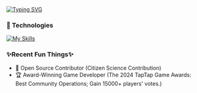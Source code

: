 
[![Typing SVG](https://readme-typing-svg.demolab.com?font=Fira+Code&weight=600&size=30&duration=3000&pause=1000&color=83549C&background=FFFFFF00&width=435&lines=Hi%2C+I'm+peilu+%E2%98%95%EF%B8%8F;Full-stack+web+dev+%F0%9F%92%BB;Welcome+to+my+repo%F0%9F%AB%A7!;Feel+free+to+look+around%F0%9F%8E%B6)](https://git.io/typing-svg)


  
### 🔮 Technologies
[![My Skills](https://skillicons.dev/icons?i=js,html,css,react,nodejs,py,ts,tailwind,bootstrap,nextjs,redux,sass,express,vite,django,mongodb,docker,threejs,figma,git,github,gitlab,npm,pnpm,yarn,cs,unity,blender)](https://skillicons.dev)

### ✨Recent Fun Things✨
- 🔬 Open Source Contributor (Citizen Science Contribution) 
- 🏆 Award-Winning Game Developer (The 2024 TapTap Game Awards: Best Community Operations; Gain 15000+ players' votes.)

<!--
**peilutu/peilutu** is a ✨ _special_ ✨ repository because its `README.md` (this file) appears on your GitHub profile.

Here are some ideas to get you started:

- 🔭 I’m currently working on ...
- 🌱 I’m currently learning ...
- 👯 I’m looking to collaborate on ...
- 🤔 I’m looking for help with ...
- 💬 Ask me about ...
- 📫 How to reach me: ...
- 😄 Pronouns: ...
- ⚡ Fun fact: ...
-->
